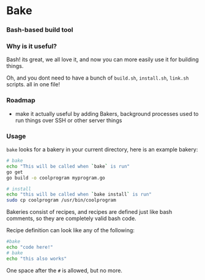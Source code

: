 # Bake
### Bash-based build tool

### Why is it useful?
Bash! its great, we all love it, and now you can more easily use it for building things.

Oh, and you dont need to have a bunch of `build.sh`, `install.sh`, `link.sh` scripts. all in one file!


### Roadmap
- make it actually useful by adding Bakers, background processes used to run things over SSH or other server things

### Usage
`bake` looks for a bakery in your current directory, here is an example bakery:
```sh
# bake
echo "This will be called when `bake` is run"
go get
go build -o coolprogram myprogram.go

# install
echo "this will be called when `bake install` is run"
sudo cp coolprogram /usr/bin/coolprogram
```
Bakeries consist of recipes, and recipes are defined just like bash comments, so they are completely valid bash code.

Recipe definition can look like any of the following:
```sh
#bake
echo "code here!"
# bake
echo "this also works"
```
One space after the `#` is allowed, but no more. 

